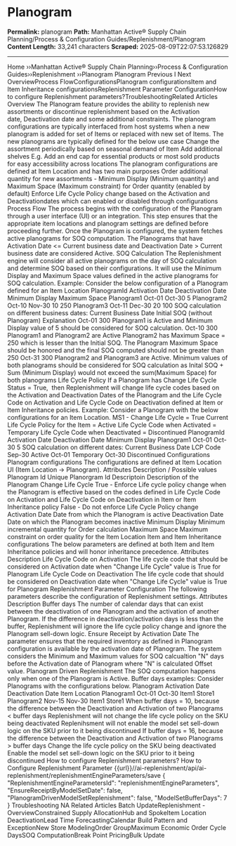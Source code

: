 # Planogram

**Permalink:** planogram
**Path:** Manhattan Active® Supply Chain Planning/Process &amp; Configuration Guides/Replenishment/Planogram
**Content Length:** 33,241 characters
**Scraped:** 2025-08-09T22:07:53.126829

---

Home ››Manhattan Active® Supply Chain Planning››Process & Configuration Guides››Replenishment ››Planogram Planogram Previous I Next OverviewProcess FlowConfigurationsPlanogram configurationsItem and Item Inheritance configurationsReplenishment Parameter ConfigurationHow to configure Replenishment parameters?TroubleshootingRelated Articles Overview The Planogram feature provides the ability to replenish new assortments or discontinue replenishment based on the Activation date, Deactivation date and some additional constraints. The planogram configurations are typically interfaced from host systems when a new planogram is added for set of Items or replaced with new set of Items. The new planograms are typically defined for the below use case Change the assortment periodically based on seasonal demand of Item Add additional shelves E.g. Add an end cap for essential products or most sold products for easy accessibility across locations The planogram configurations are defined at Item Location and has two main purposes Order additional quantity for new assortments - Minimum Display (Minimum quantity) and Maximum Space (Maximum constraint) for Order quantity (enabled by default) Enforce Life Cycle Policy change based on the Activation and Deactivationdates which can enabled or disabled through configurations Process Flow The process begins with the configuration of the Planogram through a user interface (UI) or an integration. This step ensures that the appropriate item locations and planogram settings are defined before proceeding further. Once the Planogram is configured, the system fetches active planograms for SOQ computation. The Planograms that have Activation Date <= Current business date and Deactivation Date > Current business date are considered Active. SOQ Calculation The Replenishment engine will consider all active planograms on the day of SOQ calculation and determine SOQ based on their configurations. It will use the Minimum Display and Maximum Space values defined in the active planograms for SOQ calculation. Example: Consider the below configuration of a Planogram defined for an Item Location PlanogramId Activation Date Deactivation Date Minimum Display Maximum Space Planogram1 Oct-01 Oct-30 5 Planogram2 Oct-10 Nov-30 10 250 Planogram3 Oct-11 Dec-30 20 100 SOQ calculation on different business dates: Current Business Date Initial SOQ (without Planogram) Explanation Oct-01 300 Planogram1 is Active and Minimum Display value of 5 should be considered for SOQ calculation. Oct-10 300 Planogram1 and Planogram2 are Active Planogram2 has Maximum Space = 250 which is lesser than the Initial SOQ. The Planogram Maximum Space should be honored and the final SOQ computed should not be greater than 250 Oct-31 300 Planogram2 and Planogram3 are Active. Minimum values of both planograms should be considered for SOQ calculation as Inital SOQ + Sum (Minimum Display) would not exceed the sum(Maximum Space) for both planograms Life Cycle Policy If a Planogram has Change Life Cycle Status = True,  then Replenishment will change life cycle codes based on the Activation and Deactivation Dates of the Planogram and the Life Cycle Code on Activation and Life Cycle Code on Deactivation defined at Item or Item Inheritance policies. Example: Consider a Planogram with the below configurations for an Item Location. MS1 - Change Life Cycle = True Current Life Cycle Policy for the Item = Active Life Cycle Code when Activated = Temporary Life Cycle Code when Deactivated = Discontinued PlanogramId Activation Date Deactivation Date Minimum Display Planogram1 Oct-01 Oct-30 5 SOQ calculation on different dates: Current Business Date LCP Code Sep-30 Active Oct-01 Temporary Oct-30 Discontinued Configurations Planogram configurations The configurations are defined at Item Location UI (Item Location -> Planogram). Attributes Description / Possible values Planogram Id Unique Planorgram Id Descriptoin Description of the Planogram Change Life Cycle True - Enforce Life cycle policy change when the Planogram is effective based on the codes defined in Life Cycle Code on Activation and Life Cycle Code on Deactivation in Item or Item Inheritance policy False - Do not enforce Life Cycle Policy change Activation Date Date from which the Planogram is active Deactivation Date Date on which the Planogram becomes inactive Minimum Display Minimum incremental quantity for Order calculation Maximum Space Maximum constraint on order quality for the Item Location Item and Item Inheritance configurations The below parameters are defined at both Item and Item Inheritance policies and will honor inheritance precedence. Attributes Description Life Cycle Code on Activation The life cycle code that should be considered on Activation date when "Change Life Cycle" value is True for Planogram Life Cycle Code on Deactivation The life cycle code that should be considered on Deactivation date when "Change Life Cycle" value is True for Planogram Replenishment Parameter Configuration The following parameters describe the configuration of Replenishment settings. Attributes Description Buffer days The number of calendar days that can exist between the deactivation of one Planogram and the activation of another Planogram. If the difference in deactivation/activation days is less than the buffer, Replenishment will ignore the life cycle policy change and ignore the Planogram sell-down logic. Ensure Receipt by Activation Date The parameter ensures that the required inventory as defined in Planogram configuration is available by the activation date of Planogram. The system considers the Minimum and Maximum values for SOQ calcualtion "N" days before the Activation date of Planogram where "N" is calculated Offset value. Planogram Driven Replenishment The SOQ computation happens only when one of the Planogram is Active. Buffer days examples: Consider Planograms with the configurations below. Planogram Activation Date Deactivation Date Item Location Planogram1 Oct-01 Oct-30 Item1 Store1 Planogram2 Nov-15 Nov-30 Item1 Store1 When buffer days = 10, because the difference between the Deactivation and Activation of two Planograms < buffer days Replenishment will not change the life cycle policy on the SKU being deactivated Replenihsment will not enable the model set sell-down logic on the SKU prior to it being discontinued If buffer days = 16, because the difference between the Deactivation and Activation of two Planograms > buffer days Change the life cycle policy on the SKU being deactivated Enable the model set sell-down logic on the SKU prior to it being discontinued How to configure Replenishment parameters? How to Configure Replenishment Parameter {{url}}//ai-replenishment/api/ai-replenishment/replenishmentEngineParameters/save { "ReplenishmentEngineParametersId": "replenishmentEngineParameters", "EnsureReceiptByModelSetDate": false, "PlanogramDrivenModelSetReplenishment": false, "ModelSetBufferDays": 7 } Troubleshooting NA Related Articles Batch UpdateReplenishment - OverviewConstrained Supply AllocationHub and SpokeItem Location DeactivationLead Time ForecastingCalendar Build Pattern and ExceptionNew Store ModelingOrder GroupMaximum Economic Order Cycle DaysSOQ ComputationBreak Point PricingBulk Update